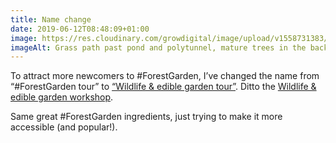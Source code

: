 ```yaml
---
title: Name change
date: 2019-06-12T08:48:09+01:00
image: https://res.cloudinary.com/growdigital/image/upload/v1558731383/path-B5621E0D.jpg
imageAlt: Grass path past pond and polytunnel, mature trees in the background
---
```


To attract more newcomers to #ForestGarden, I’ve changed the name from “#ForestGarden tour” to [“Wildlife & edible garden tour”](https://www.airbnb.co.uk/experiences/532342). Ditto the [Wildlife & edible garden workshop](https://www.airbnb.co.uk/experiences/524767). 

Same great #ForestGarden ingredients, just trying to make it more accessible (and popular!).
